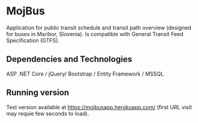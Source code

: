 # MojBus
Application for public transit schedule and transit path overview (designed for buses in Maribor, Slovenia).
Is compatible with General Transit Feed Specification (GTFS).

## Dependencies and Technologies
ASP .NET Core / jQuery/ Bootstrap / Entity Framework / MSSQL

## Running version

Test version available at https://mojbusapp.herokuapp.com/  (first URL visit may requie few seconds to load).

